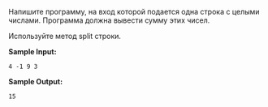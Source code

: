 Напишите программу, на вход которой подается одна строка с целыми числами. Программа должна вывести сумму этих чисел.

Используйте метод split строки.

**Sample Input:**

```commandline
4 -1 9 3
```


**Sample Output:**

```commandline
15
```


